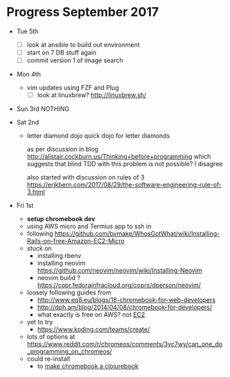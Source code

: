 # Progress September 2017

* Tue 5th
    - [ ] look at ansible to build out environment
    - [ ] start on 7 DB stuff again
    - [ ] commit version 1 of image search

* Mon 4th
  - vim updates using FZF and Plug
    - [ ] look at linuxbrew? http://linuxbrew.sh/

* Sun 3rd
  NOTHING

* Sat 2nd
  - letter diamond dojo
    quick dojo for letter diamonds

    as per discussion in blog
      http://alistair.cockburn.us/Thinking+before+programming
    which suggests that blind TDD with this problem is
    not possible? I disagree

    also started with discussion on rules of 3
      https://erikbern.com/2017/08/29/the-software-engineering-rule-of-3.html

* Fri 1st
  - **setup chromebook dev**
  - using AWS micro and Termius app to ssh in
  - following https://github.com/bvmake/WhosGotWhat/wiki/Installing-Rails-on-free-Amazon-EC2-Micro
  - stuck on
    - installing rbenv
    - installing neovim https://github.com/neovim/neovim/wiki/Installing-Neovim
    - neovim builid ? https://copr.fedorainfracloud.org/coprs/dperson/neovim/
  - loosely following guides from
    - http://www.eq8.eu/blogs/18-chromebook-for-web-developers
    - http://dph.am/blog/2014/04/08/chromebook-for-developers/
    - what exactly is free on AWS? not [EC2](https://aws.amazon.com/free/)
  - yet to try
    - https://www.koding.com/teams/create/
  - lots of options at https://www.reddit.com/r/chromeos/comments/3yc7wy/can_one_do_programming_on_chromeos/
  - could re-install
    - to [make chromebook a clojurebook](http://www.clojuregeek.com/2015/07/15/turning-a-chrome-book-into-a-clojure-book)
